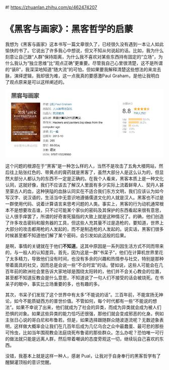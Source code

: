 #! https://zhuanlan.zhihu.com/p/462474207

# 《黑客与画家》：黑客哲学的启蒙

我想为《黑客与画家》这本书写一篇文章很久了，已经很久没有遇到一本让人如此愉快的书了。它说出了许多我心中想说，但又不知从何说起的话。比如，我为什么刻意让自己跟“人群”保持距离，为什么我不喜欢对某些东西持有固定的“立场”，为什么我认为“独立思维”比“观点正确”更重要。尽管我自己心里很清楚，这不是所谓的“装B”，我深深地知道“随大流”的可怕，但如果要我解释清楚这些想法的来龙去脉，演绎逻辑，我却很为难，这一点我真的要感激Paul Graham，是他让我明白了观点原来是可以这样阐述的。

![《黑客与画家（精装本）》](./img/heike.jpg)

这个问题的根源在于“黑客”是一种怎么样的人，当然不是攻击了五角大楼网站，然后往上贴张红色的、带黄点的膏药就是黑客了，虽然大部分人是这么认为的，但显然大部分人都认为的东西不一定是正确的。在我个人看来，黑客本质上是一种文化认同，这就好像，我们不应该去了解汉人里面有多少实际上流着鲜卑人、契丹人甚至蒙古人的血，这种狭隘的血脉认同实在不适合我们东方文明，我们应该认为如今写汉字、说汉语的，生活当中无意识地遵循儒道文化的人就是汉人。黑客也不过是一群使用代码、说着计算语言来思考问题的人类。事实上，黑客的行为动机通常根本不是想要攻击谁，只不过可能某个家伙的密码及其保护的东西看起来很有意思，让人很手痒罢了，所谓的好奇害死猫指的大致上就是这种情况了。的确，他们创造了许多攻击密码和服务器的工具，但这些人充其量不过是造枪的，要知道，世界上大部分的攻击都用枪的人发起的，而不是制造枪的人发起的。说实话，黑客们很多时候甚至都不知道他们解了某个密码，会引发如此这般的后果。

是啊，事情的关键就在于他们**不知道**。这其中原因是一系列因生活方式不同而带来的，与一般人的认知差异。首先，因为这是一群“书呆子”，他们在计算机世界里花了太多精力，导致他们没有时间，也没有多余的兴趣和热情参与社交，特别是那种带着面具的社交，因而总是会说一些“不合时宜”的话。譬如说，这些人可能会在几百年前的欧洲社会里告诉大家地球是围绕太阳转的，他们并不会关心教会的位置，甚至都不知道反教会是什么意思，不知道说了一句人们不接受的话会被烧死。在书呆子的眼中，事实比立场重要的多，也有趣的多。

其次，书呆子们发现了这个世界中有太多“不能说的话”。三百年前，不能宣扬无神论，如今不能质疑西方的普世价值。不管如何，每个时代都有一些“不能说的想法”。如果不幸说了出来，他们就成为了社会的异类，而成为异类就会成为被人们恐惧的对象。如果这些异类的能力恰巧还很强，那他们就会变成邪恶的化身。例如主张日心说的哥白尼和布鲁若。但是，如果选择跟随群众随波逐流呢？无数迹象表明，这样做大概率会让我们在几百年后成为几亿乌合之众中最蠢蛋、最可悲的那些可怜虫，比如当年围观教会法庭烧死布鲁诺的那些群众。怎么办呢？恐怕唯一可行的做法就只能是远离人群，然后带着嘲讽的态度旁观这一切，继续玩自己喜欢的东西。

没错，我基本上就是这样一种人，感谢 Pual，让我对于自身奉行的黑客哲学有了醒醐灌顶般的意识觉醒。
